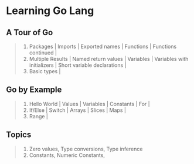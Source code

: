 # Learning Go Lang

## A Tour of Go

> 1. Packages | Imports | Exported names | Functions | Functions continued |
> 1. Multiple Results | Named return values | Variables | Variables with initializers | Short variable declarations |
> 1. Basic types |

## Go by Example

> 1. Hello World | Values | Variables | Constants | For |
> 1. If/Else | Switch | Arrays | Slices | Maps |
> 1. Range |

## Topics

> 1. Zero values, Type conversions, Type inference
> 1. Constants, Numeric Constants,
